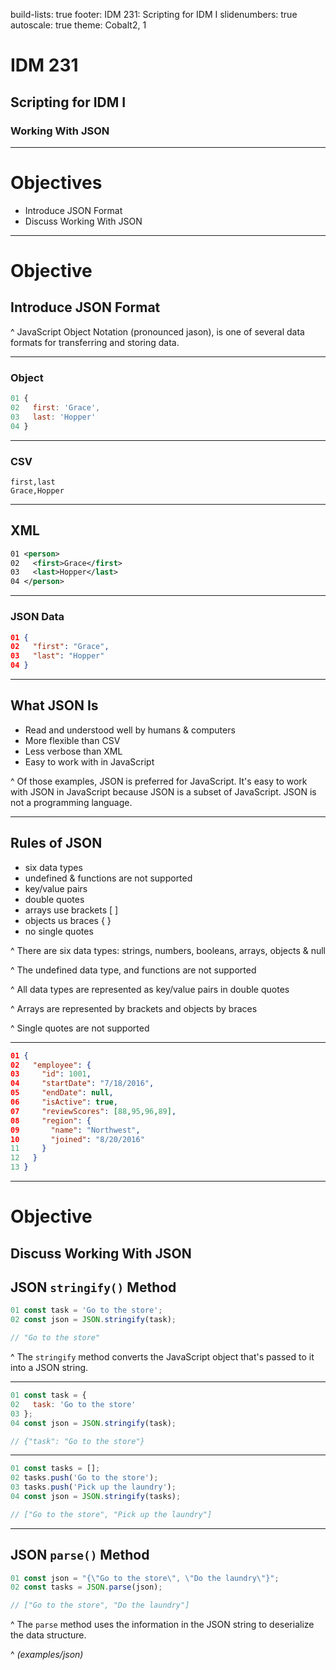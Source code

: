 build-lists: true
footer: IDM 231: Scripting for IDM I
slidenumbers: true
autoscale: true
theme: Cobalt2, 1

# IDM 231

## Scripting for IDM I

### Working With JSON

---

# Objectives

- Introduce JSON Format
- Discuss Working With JSON

---

# Objective

## Introduce JSON Format

^ JavaScript Object Notation (pronounced jason), is one of several data formats for transferring and storing data.

---

### Object

```javascript
01 {
02   first: 'Grace',
03   last: 'Hopper'
04 }
```

---

### CSV

```
first,last
Grace,Hopper
```

---

## XML

```xml
01 <person>
02   <first>Grace</first>
03   <last>Hopper</last>
04 </person>
```

---

### JSON Data

```json
01 {
02   "first": "Grace",
03   "last": "Hopper"
04 }
```

---

## What JSON Is

- Read and understood well by humans & computers
- More flexible than CSV
- Less verbose than XML
- Easy to work with in JavaScript

^ Of those examples, JSON is preferred for JavaScript. It's easy to work with JSON in JavaScript because JSON is a subset of JavaScript. JSON is not a programming language.

---

## Rules of JSON

- six data types
- undefined & functions are not supported
- key/value pairs
- double quotes
- arrays use brackets [ ]
- objects us braces { }
- no single quotes

^ There are six data types: strings, numbers, booleans, arrays, objects & null

^ The undefined data type, and functions are not supported

^ All data types are represented as key/value pairs in double quotes

^ Arrays are represented by brackets and objects by braces

^ Single quotes are not supported

---

```json
01 {
02   "employee": {
03     "id": 1001,
04     "startDate": "7/18/2016",
05     "endDate": null,
06     "isActive": true,
07     "reviewScores": [88,95,96,89],
08     "region": {
09       "name": "Northwest",
10       "joined": "8/20/2016"
11     }
12   }
13 }
```

---

# Objective

## Discuss Working With JSON

## JSON `stringify()` Method

```javascript
01 const task = 'Go to the store';
02 const json = JSON.stringify(task);

// "Go to the store"
```

^ The `stringify` method converts the JavaScript object that's passed to it into a JSON string.

---

```javascript
01 const task = {
02   task: 'Go to the store'
03 };
04 const json = JSON.stringify(task);

// {"task": "Go to the store"}
```

---

```javascript
01 const tasks = [];
02 tasks.push('Go to the store');
03 tasks.push('Pick up the laundry');
04 const json = JSON.stringify(tasks);

// ["Go to the store", "Pick up the laundry"]
```

---

## JSON `parse()` Method

```javascript
01 const json = "{\"Go to the store\", \"Do the laundry\"}";
02 const tasks = JSON.parse(json);

// ["Go to the store", "Do the laundry"]
```

^ The `parse` method uses the information in the JSON string to deserialize the data structure.

^ _(examples/json)_
